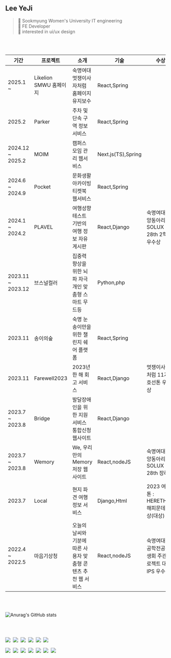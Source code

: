 ## Lee YeJi
> 🏫 Sookmyung Women's University IT engineering<br/> 🚀 FE Developer<br/> 💫 interested in ui/ux design
<br/>

<br/>

|기간|프로젝트|소개|기술|수상|바로보기|
|---|---|---|---|---|---|
|2025.1 ~ |Likelion SMWU 홈페이지|숙명여대 멋쟁이사자처럼 홈페이지 유지보수|React,Spring||[Likelion SMWU](https://github.com/Likelion-at-SMWU-WebFounder)
|2025.2|Parker|주차 및 단속 구역 정보 서비스|React,Spring||[Parker](https://github.com/leeeyez/Parker_Frontend)
|2024.12 ~ 2025.2|MOIM|캠퍼스 모임 관리 웹서비스|Next.js(TS),Spring||[MOIM](https://github.com/leeeyez/MOIM-Client)
|2024.6 ~ 2024.9|Pocket|문화생활 아카이빙 티켓북 웹서비스|React,Spring||[Pocket](https://github.com/Pocket2024)
|2024.1 ~ 2024.2|PLAVEL|여행성향 테스트 기반의 여행 정보 자유게시판|React,Django|숙명여대 중앙동아리 SOLUX 28th 2학기 우수상|[PLAVEL](https://github.com/leeeyez/PLAVEL-FE)
|2023.11 ~ 2023.12|브스널컬러|집중력 향상을 위한 뇌파 자극 개인 맞춤형 스마트 무드등|Python,php||[브스널컬러](https://github.com/leeeyez/Bsonalcolor_Web)
|2023.11|송이의숲|숙명 눈송이만을 위한 챌린지 쉐어 플랫폼|React,Spring|| [송이의숲](https://github.com/Songyee-Challenge)
|2023.11|Farewell2023|2023년 한 해 회고 서비스|React,Django|멋쟁이사자처럼 11기 4호선톤 우수상| [Farewell](https://github.com/FAREWELL2023)
|2023.7 ~ 2023.8|Bridge|발달장애인을 위한 지원서비스 통합신청 웹사이트|React,Django||[Bridge](https://github.com/leeeyez/Bridge)
|2023.7 ~ 2023.8|Wemory|We, 우리만의 Memory 저장 웹사이트|React,nodeJS|숙명여대 중앙동아리 SOLUX 28th 장려상|[Wemory](https://github.com/leeeyez/Wemory)
|2023.7|Local|현지 파견 여행 정보 서비스|Django,Html|2023 여기톤 : HERETHON 해피문데이상(대상)|[Local](https://github.com/leeeyez/Local)
|2022.4 ~ 2022.5|마음기상청|오늘의 날씨와 기분에 따른 사용자 맞춤형 콘텐츠 추천 웹 서비스|React,nodeJS|숙명여대 IT공학전공 학생회 주관 프로젝트 대회 IPS 우수상|[마음기상청](https://github.com/leeeyez/mind-forecast)|
<br/>

<br/>


![Anurag's GitHub stats](https://github-readme-stats.vercel.app/api?username=leeeyez&show_icons=true&bg_color=00000000)

<br/>

<br/>

<img src="https://img.shields.io/badge/React-61DAFB?style=flat-square&logo=React&logoColor=white"/>&nbsp;
<img src="https://img.shields.io/badge/Javascript-F7DF1E?style=flat-square&logo=javascript&logoColor=black"/>&nbsp;
<img src="https://img.shields.io/badge/HTML-E34F26?style=flat-square&logo=HTML5&logoColor=white"/>&nbsp;
<img src="https://img.shields.io/badge/CSS3-1572B6?style=flat-square&logo=CSS3&logoColor=white"/>&nbsp;
<img src="https://img.shields.io/badge/Python-3776AB?style=flat-square&logo=Python&logoColor=white"/>&nbsp;
<img src="https://img.shields.io/badge/Bootstrap-7952B3?style=flat-square&logo=bootstrap&logoColor=white"/>&nbsp;


<img src="https://img.shields.io/badge/Git-F05032?style=flat-square&logo=git&logoColor=white"/>&nbsp;
<img src="https://img.shields.io/badge/Gitkraken-179287?style=flat-square&logo=gitkraken&logoColor=white"/>&nbsp;
<img src="https://img.shields.io/badge/Github-181717?style=flat-square&logo=github&logoColor=white"/>&nbsp;
<img src="https://img.shields.io/badge/Notion-000000?style=flat-square&logo=notion&logoColor=white"/>&nbsp;
<img src="https://img.shields.io/badge/VScode-007ACC?style=flat-square&logo=visualstudiocode&logoColor=white"/>&nbsp;
<img src="https://img.shields.io/badge/Discord-5865F2?style=flat-square&logo=discord&logoColor=white"/>&nbsp;
<img src="https://img.shields.io/badge/Figma-F24E1E?style=flat-square&logo=figma&logoColor=white"/>&nbsp;
